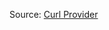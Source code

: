 Source: [Curl Provider](https://registry.terraform.io/providers/anschoewe/curl/latest/docs/data-sources/curl)